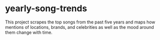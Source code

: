 # yearly-song-trends
This project scrapes the top songs from the past five years and maps how mentions of locations, brands, and celebrities as well as the mood around them change with time. 
